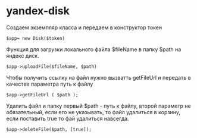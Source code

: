 # yandex-disk
Создаем экземпляр класса и передаем в конструктор токен

	$app= new Disk($token)

Функция для загрузки локального файла $fileName в папку $path на яндекс диск. 

	$app->uploadFile($fileName, $path) 
	
Чтобы получить ссылку на файл нужно вызватть getFileUrl и передать в качестве параметра путь к файлу

	$app->getFileUrl ( $path );
	
Удалить файл и папку первый $path - путь к файлу, второй параметр не обязательный, если его не указывать, то  файл удалиться в корзину, если поставить true то фай удалиться навсегда.

	$app->deleteFile($path, [true]);



